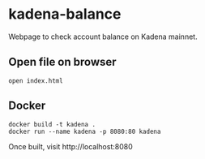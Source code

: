 # kadena-balance
Webpage to check account balance on Kadena mainnet. 

## Open file on browser

```
open index.html
```

## Docker

```
docker build -t kadena .
docker run --name kadena -p 8080:80 kadena
```
Once built, visit http://localhost:8080

